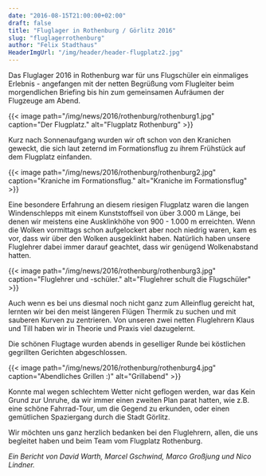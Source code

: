 ```yaml
---
date: "2016-08-15T21:00:00+02:00"
draft: false
title: "Fluglager in Rothenburg / Görlitz 2016"
slug: "fluglagerrothenburg"
author: "Felix Stadthaus"
HeaderImgUrl: "/img/header/header-flugplatz2.jpg"
---
```


Das Fluglager 2016 in Rothenburg war für uns Flugschüler ein einmaliges Erlebnis - angefangen mit der netten Begrüßung vom Flugleiter beim morgendlichen Briefing bis hin zum gemeinsamen Aufräumen der Flugzeuge am Abend.

{{< image path="/img/news/2016/rothenburg/rothenburg1.jpg" caption="Der Flugplatz." alt="Flugplatz Rothenburg" >}}

Kurz nach Sonnenaufgang wurden wir oft schon von den Kranichen geweckt, die sich laut zeternd im Formationsflug zu ihrem Frühstück auf dem Flugplatz einfanden.<!--more--> 

{{< image path="/img/news/2016/rothenburg/rothenburg2.jpg" caption="Kraniche im Formationsflug." alt="Kraniche im Formationsflug" >}}

Eine besondere Erfahrung an diesem riesigen Flugplatz waren die langen Windenschlepps mit einem Kunststoffseil von über 3.000 m Länge, bei denen wir meistens eine Ausklinkhöhe von 900 - 1.000 m erreichten. Wenn die Wolken vormittags schon aufgelockert aber noch niedrig waren, kam es vor, dass wir über den Wolken ausgeklinkt haben. Natürlich haben unsere Fluglehrer dabei immer darauf geachtet, dass wir genügend Wolkenabstand hatten.

{{< image path="/img/news/2016/rothenburg/rothenburg3.jpg" caption="Fluglehrer und -schüler." alt="Fluglehrer schult die Flugschüler" >}}

Auch wenn es bei uns diesmal noch nicht ganz zum Alleinflug gereicht hat, lernten wir bei den meist längeren Flügen Thermik zu suchen und mit sauberen Kurven zu zentrieren. Von unseren zwei netten Fluglehrern Klaus und Till haben wir in Theorie und Praxis viel dazugelernt. 

Die schönen Flugtage wurden abends in geselliger Runde bei köstlichen gegrillten Gerichten abgeschlossen.

{{< image path="/img/news/2016/rothenburg/rothenburg4.jpg" caption="Abendliches Grillen :)" alt="Grillabend" >}}

Konnte mal wegen schlechtem Wetter nicht geflogen werden, war das Kein Grund zur Unruhe, da wir immer einen zweiten Plan parat hatten, wie z.B. eine schöne Fahrrad-Tour, um die Gegend zu erkunden, oder einen gemütlichen Spaziergang durch die Stadt Görlitz. 

Wir möchten uns ganz herzlich bedanken bei den Fluglehrern, allen, die uns begleitet haben und beim Team vom Flugplatz Rothenburg.

*Ein Bericht von David Warth, Marcel Gschwind, Marco Großjung und Nico Lindner.*
